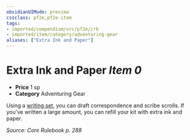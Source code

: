 ```yaml
---
obsidianUIMode: preview
cssclass: pf2e,pf2e-item
tags:
- imported/compendium/src/pf2e/crb
- imported/item/category/adventuring-gear
aliases: ["Extra Ink and Paper"]
---
```

# Extra Ink and Paper *Item 0*  

- **Price** 1 sp
- **Category** Adventuring Gear

Using a [writing set](writing-set.md), you can draft correspondence and scribe scrolls. If you've written a large amount, you can refill your kit with extra ink and paper.

*Source: Core Rulebook p. 288*